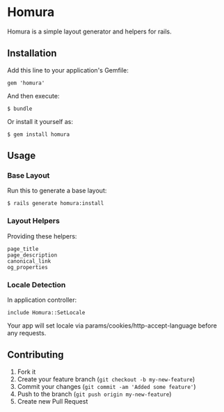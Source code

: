 # Homura

Homura is a simple layout generator and helpers for rails.

## Installation

Add this line to your application's Gemfile:

    gem 'homura'

And then execute:

    $ bundle

Or install it yourself as:

    $ gem install homura

## Usage

### Base Layout

Run this to generate a base layout:

    $ rails generate homura:install

### Layout Helpers

Providing these helpers:

    page_title
    page_description
    canonical_link
    og_properties

### Locale Detection

In application controller:

    include Homura::SetLocale

Your app will set locale via params/cookies/http-accept-language before any
requests.

## Contributing

1. Fork it
2. Create your feature branch (`git checkout -b my-new-feature`)
3. Commit your changes (`git commit -am 'Added some feature'`)
4. Push to the branch (`git push origin my-new-feature`)
5. Create new Pull Request
